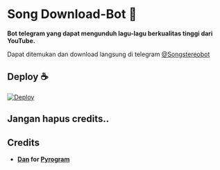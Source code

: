 # Song Download-Bot 🎵

<b>Bot telegram yang dapat mengunduh lagu-lagu berkualitas tinggi dari YouTube.</b>

Dapat ditemukan dan download langsung di telegram </b>
[@Songstereobot](http://t.me/Songstereobot)

## Deploy ☕

[![Deploy](https://www.herokucdn.com/deploy/button.svg)](https://heroku.com/deploy)

## <b> Jangan hapus credits..<b>


## Credits
- [Dan](https://github.com/delivrance) for [Pyrogram](https://github.com/pyrogram/pyrogram)
